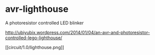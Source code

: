 avr-lighthouse
==============

A photoresistor controlled LED blinker

http://ubiyubix.wordpress.com/2014/01/04/an-avr-and-photoresistor-controlled-lego-lighthouse/


[[circuit/1.0/lighthouse.png]]
